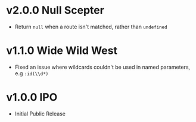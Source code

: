 # v2.0.0 Null Scepter

- Return `null` when a route isn't matched, rather than `undefined`

# v1.1.0 Wide Wild West

- Fixed an issue where wildcards couldn't be used in named parameters, e.g `:id(\\d*)`

# v1.0.0 IPO

- Initial Public Release
